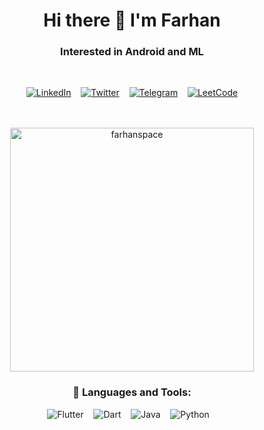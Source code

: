 <h1 align="center">Hi there 👋 I'm Farhan</h1>
<h3 align="center">Interested in Android and ML</h3>
<br>

<div align='center'>

[![LinkedIn](https://img.shields.io/badge/linkedin-%230077B5.svg?&style=for-the-badge&logo=linkedin&logoColor=white)](https://www.linkedin.com/in/farhanspace/)
&nbsp;&nbsp;
[![Twitter](https://img.shields.io/badge/Twitter-000000?style=for-the-badge&logo=x&logoColor=white)](https://twitter.com/farhanspace_)
&nbsp;&nbsp;
[![Telegram](https://img.shields.io/badge/Telegram-2CA5E0?style=for-the-badge&logo=telegram&logoColor=white)](https://t.me/farhanspace)
&nbsp;&nbsp;
[![LeetCode](https://img.shields.io/badge/-LeetCode-FFA116?style=for-the-badge&logo=LeetCode&logoColor=black)](https://www.leetcode.com/farhanspace/)
</div>

<p align="center">
<br><br>
<img align="center" src="https://github-readme-stats.vercel.app/api?username=farhanspace&show_icons=true&count_private=true&theme=gruvbox&locale=en" alt="farhanspace" width="390" />
</p>


<h3 align='center'>🔨 Languages and Tools:</h3>

<div align="center">

![Flutter](https://img.shields.io/badge/Flutter-%2302569B.svg?style=for-the-badge&logo=Flutter&logoColor=white) &nbsp;&nbsp;
![Dart](https://img.shields.io/badge/dart-%230175C2.svg?style=for-the-badge&logo=dart&logoColor=white)  &nbsp;&nbsp;
![Java](https://img.shields.io/badge/java-%23ED8B00.svg?style=for-the-badge&logo=openjdk&logoColor=white)  &nbsp;&nbsp;
![Python](https://img.shields.io/badge/Python-FFD43B?style=for-the-badge&logo=python&logoColor=blue)  &nbsp;&nbsp;
  
</div>


